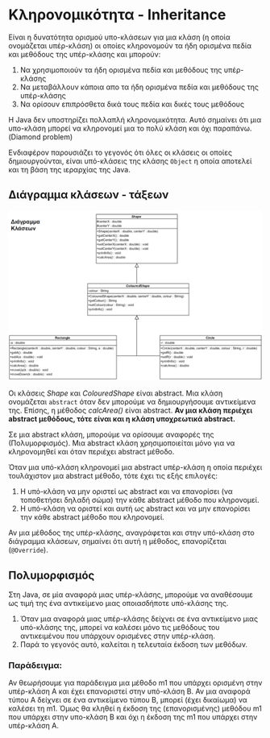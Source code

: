 # Κληρονομικότητα - Inheritance

Είναι η δυνατότητα ορισμού υπο-κλάσεων για μια κλάση (η οποία ονομάζεται υπέρ-κλάση) οι οποίες κληρονομούν τα ήδη
ορισμένα πεδία και μεθόδους της υπέρ-κλάσης και μπορούν:

1. Να χρησιμοποιούν τα ήδη ορισμένα πεδία και μεθόδους της υπέρ-κλάσης
2. Να μεταβάλλουν κάποια απο τα ήδη ορισμένα πεδία και μεθόδους της υπέρ-κλάσης
3. Να ορίσουν επιπρόσθετα δικά τους πεδία και δικές τους μεθόδους

Η Java δεν υποστηρίζει πολλαπλή κληρονομικότητα. Αυτό σημαίνει ότι μια υπο-κλάση μπορεί να κληρονομεί μια το πολύ
κλάση και όχι παραπάνω. (Diamond problem)

Ενδιαφέρον παρουσιάζει το γεγονός ότι όλες οι κλάσεις οι οποίες δημιουργούνται, είναι υπό-κλάσεις της κλάσης `Object`
η οποία αποτελεί και τη βάση της ιεραρχίας της Java.

## Διάγραμμα κλάσεων - τάξεων
![img](class_diagram.png)

Οι κλάσεις *Shape* και *ColouredShape* είναι abstract. Μια κλάση ονομάζεται `abstract` όταν δεν μπορούμε να 
δημιουργήσουμε αντικείμενα της. Επίσης, η μέθοδος *calcArea()* είναι abstract. **Αν μια κλάση περιέχει abstract μεθόδους,
τότε είναι και η κλάση υποχρεωτικά abstract.**

Σε μια abstract κλάση, μπορούμε να ορίσουμε αναφορές της (Πολυμορφισμός). Μια abstract κλάση χρησιμοποιείται
μόνο για να κληρονομηθεί και όταν περιέχει abstract μέθοδο.

Όταν μια υπό-κλάση κληρονομεί μια abstract υπέρ-κλάση η οποία περιέχει τουλάχιστον μια abstract μέθοδο,
τότε έχει τις εξής επιλογές:

1. Η υπό-κλάση να μην οριστεί ως abstract και να επανορίσει (να τοποθετήσει δηλαδή σώμα) την κάθε abstract μέθοδο που κληρονομεί.
2. Η υπό-κλάση να οριστεί και αυτή ως abstract και να μην επανορίσει την κάθε abstract μέθοδο που κληρονομεί.

Αν μια μέθοδος της υπέρ-κλάσης, αναγράφεται και στην υπό-κλάση στο διάγραμμα κλάσεων, 
σημαίνει ότι αυτή η μέθοδος, επανορίζεται (`@Override`).

## Πολυμορφισμός

Στη Java, σε μία αναφορά μιας υπέρ-κλάσης, μπορούμε να αναθέσουμε ως τιμή της ένα αντικείμενο μιας οποιασδήποτε υπό-κλάσης της.
1. Όταν μια αναφορά μιας υπέρ-κλάσης δείχνει σε ένα αντικείμενο μιας υπό-κλάσης της, μπορεί να καλέσει μόνο τις μεθόδους του αντικειμένου που υπάρχουν ορισμένες στην υπέρ-κλάση.
2. Παρά το γεγονός αυτό, καλείται η τελευταία έκδοση των μεθόδων.

### Παράδειγμα:
Αν θεωρήσουμε για παράδειγμα μια μέθοδο m1 που υπάρχει ορισμένη στην υπέρ-κλάση Α και έχει επανοριστεί στην υπό-κλάση Β.
Αν μια αναφορά τύπου Α δείχνει σε ένα αντικείμενο τύπου Β, μπορεί (έχει δικαίωμα) να καλέσει τη m1. Όμως θα κληθεί η
έκδοση της (επανορισμένης) μεθόδου m1 που υπάρχει στην υπο-κλάση Β και όχι η έκδοση της m1 που υπάρχει στην υπέρ-κλάση Α.